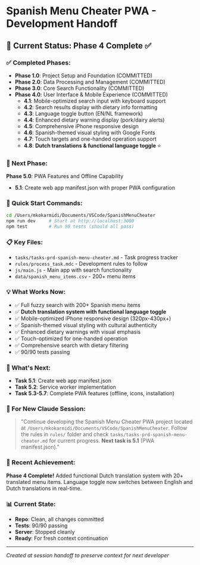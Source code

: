 # Spanish Menu Cheater PWA - Development Handoff

## 📍 Current Status: Phase 4 Complete ✅

### ✅ Completed Phases:
- **Phase 1.0**: Project Setup and Foundation (COMMITTED)
- **Phase 2.0**: Data Processing and Management (COMMITTED) 
- **Phase 3.0**: Core Search Functionality (COMMITTED)
- **Phase 4.0**: User Interface & Mobile Experience (COMMITTED)
  - **4.1**: Mobile-optimized search input with keyboard support
  - **4.2**: Search results display with dietary info formatting  
  - **4.3**: Language toggle button (EN/NL framework)
  - **4.4**: Enhanced dietary warning display (pork/dairy alerts)
  - **4.5**: Comprehensive iPhone responsive design
  - **4.6**: Spanish-themed visual styling with Google Fonts
  - **4.7**: Touch targets and one-handed operation support
  - **4.8**: **Dutch translations & functional language toggle** ⭐

### 🎯 Next Phase:
**Phase 5.0**: PWA Features and Offline Capability
- **5.1**: Create web app manifest.json with proper PWA configuration

### 🚀 Quick Start Commands:
```bash
cd /Users/mkokarmidi/Documents/VSCode/SpanishMenuCheater
npm run dev     # Start at http://localhost:3000
npm test        # Run 90 tests (should all pass)
```

### 📋 Key Files:
- `tasks/tasks-prd-spanish-menu-cheater.md` - Task progress tracker
- `rules/process_task.mdc` - Development rules to follow
- `js/main.js` - Main app with search functionality
- `data/spanish_menu_items.csv` - 200+ menu items

### 💡 What Works Now:
- ✅ Full fuzzy search with 200+ Spanish menu items
- ✅ **Dutch translation system with functional language toggle**
- ✅ Mobile-optimized iPhone responsive design (320px-430px+)
- ✅ Spanish-themed visual styling with cultural authenticity
- ✅ Enhanced dietary warnings with visual emphasis
- ✅ Touch-optimized for one-handed operation
- ✅ Comprehensive search with dietary filtering
- ✅ 90/90 tests passing

### 🎯 What's Next:
- **Task 5.1**: Create web app manifest.json
- **Task 5.2**: Service worker implementation
- **Task 5.3-5.7**: Complete PWA features (offline, icons, installation)

### 🔄 For New Claude Session:
> "Continue developing the Spanish Menu Cheater PWA project located at `/Users/mkokarmidi/Documents/VSCode/SpanishMenuCheater`. Follow the rules in `rules/` folder and check `tasks/tasks-prd-spanish-menu-cheater.md` for current progress. **Next task is 5.1** (PWA manifest.json)."

### 🌟 Recent Achievement:
**Phase 4 Complete!** Added functional Dutch translation system with 20+ translated menu items. Language toggle now switches between English and Dutch translations in real-time.

### 📊 Current State:
- **Repo**: Clean, all changes committed
- **Tests**: 90/90 passing
- **Server**: Stopped cleanly
- **Ready**: For fresh context continuation

---
*Created at session handoff to preserve context for next developer*